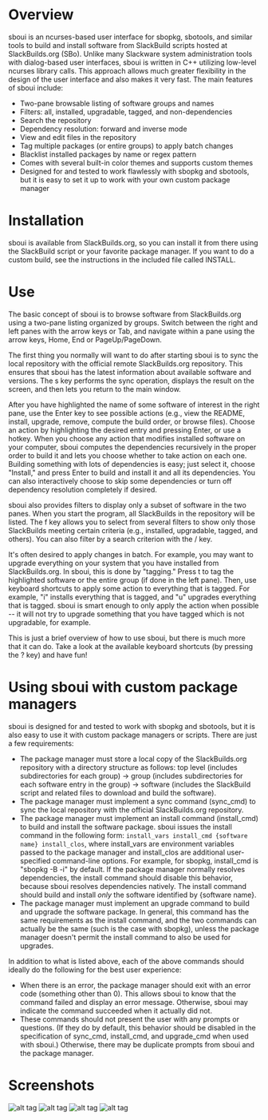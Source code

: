 Overview
================================================================================
sboui is an ncurses-based user interface for sbopkg, sbotools, and similar tools
to build and install software from SlackBuild scripts hosted at SlackBuilds.org
(SBo). Unlike many Slackware system administration tools with dialog-based user
interfaces, sboui is written in C++ utilizing low-level ncurses library calls.
This approach allows much greater flexibility in the design of the user
interface and also makes it very fast. The main features of sboui include:

* Two-pane browsable listing of software groups and names
* Filters: all, installed, upgradable, tagged, and non-dependencies
* Search the repository
* Dependency resolution: forward and inverse mode
* View and edit files in the repository
* Tag multiple packages (or entire groups) to apply batch changes
* Blacklist installed packages by name or regex pattern
* Comes with several built-in color themes and supports custom themes
* Designed for and tested to work flawlessly with sbopkg and sbotools, but it is
  easy to set it up to work with your own custom package manager

Installation
================================================================================
sboui is available from SlackBuilds.org, so you can install it from there using
the SlackBuild script or your favorite package manager. If you want to do a
custom build, see the instructions in the included file called INSTALL.

Use
================================================================================
The basic concept of sboui is to browse software from SlackBuilds.org using a 
two-pane listing organized by groups. Switch between the right and left panes
with the arrow keys or Tab, and navigate within a pane using the arrow keys,
Home, End or PageUp/PageDown.

The first thing you normally will want to do after starting sboui is to sync the
local repository with the official remote SlackBuilds.org repository. This
ensures that sboui has the latest information about available software and
versions. The s key performs the sync operation, displays the result on the
screen, and then lets you return to the main window.

After you have highlighted the name of some software of interest in the right
pane, use the Enter key to see possible actions (e.g., view the README, install,
upgrade, remove, compute the build order, or browse files). Choose an action by
highlighting the desired entry and pressing Enter, or use a hotkey. When you
choose any action that modifies installed software on your computer, sboui
computes the dependencies recursively in the proper order to build it and lets
you choose whether to take action on each one. Building something with lots of
dependencies is easy; just select it, choose "Install," and press Enter to build
and install it and all its dependencies. You can also interactively choose to
skip some dependencies or turn off dependency resolution completely if desired.

sboui also provides filters to display only a subset of software in the two
panes. When you start the program, all SlackBuilds in the repository will be
listed. The f key allows you to select from several filters to show only those
SlackBuilds meeting certain criteria (e.g., installed, upgradable, tagged, and
others). You can also filter by a search criterion with the / key.

It's often desired to apply changes in batch. For example, you may want to
upgrade everything on your system that you have installed from SlackBuilds.org.
In sboui, this is done by "tagging." Press t to tag the highlighted software
or the entire group (if done in the left pane). Then, use keyboard shortcuts to
apply some action to everything that is tagged. For example, "i" installs
everything that is tagged, and "u" upgrades everything that is tagged. sboui is
smart enough to only apply the action when possible -- it will not try to
upgrade something that you have tagged which is not upgradable, for example.

This is just a brief overview of how to use sboui, but there is much more that
it can do. Take a look at the available keyboard shortcuts (by pressing the ?
key) and have fun!

Using sboui with custom package managers
================================================================================
sboui is designed for and tested to work with sbopkg and sbotools, but it is
also easy to use it with custom package managers or scripts. There are just a
few requirements:

* The package manager must store a local copy of the SlackBuilds.org repository
  with a directory structure as follows: top level (includes subdirectories for
  each group) -> group (includes subdirectories for each software entry in the
  group) -> software (includes the SlackBuild script and related files to
  download and build the software).
* The package manager must implement a sync command (sync_cmd) to sync the local
  repository with the official SlackBuilds.org repository.
* The package manager must implement an install command (install_cmd) to build
  and install the software package. sboui issues the install command in the
  following form: `install_vars install_cmd {software name} install_clos`, where
  install_vars are environment variables passed to the package manager and
  install_clos are additional user-specified command-line options. For example,
  for sbopkg, install_cmd is "sbopkg -B -i" by default. If the package manager
  normally resolves dependencies, the install command should disable this
  behavior, because sboui resolves dependencies natively. The install command
  should build and install *only* the software identified by {software name}.
* The package manager must implement an upgrade command to build and upgrade
  the software package. In general, this command has the same requirements as
  the install command, and the two commands can actually be the same (such is
  the case with sbopkg), unless the package manager doesn't permit the install
  command to also be used for upgrades.

In addition to what is listed above, each of the above commands should ideally
do the following for the best user experience:

* When there is an error, the package manager should exit with an error code
  (something other than 0). This allows sboui to know that the command failed
  and display an error message. Otherwise, sboui may indicate the command
  succeeded when it actually did not.
* These commands should not present the user with any prompts or questions. (If
  they do by default, this behavior should be disabled in the specification of
  sync_cmd, install_cmd, and upgrade_cmd when used with sboui.) Otherwise,
  there may be duplicate prompts from sboui and the package manager.

Screenshots
================================================================================
![alt tag](https://raw.githubusercontent.com/montagdude/sboui/master/screenshots/filters.png)
![alt tag](https://raw.githubusercontent.com/montagdude/sboui/master/screenshots/commander.png)
![alt tag](https://raw.githubusercontent.com/montagdude/sboui/master/screenshots/search.png)
![alt tag](https://raw.githubusercontent.com/montagdude/sboui/master/screenshots/install.png)
